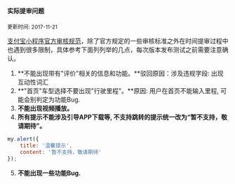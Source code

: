 #### 实际提审问题

<span style="font-size: 12px;">更新时间: 2017-11-21</span>

[支付宝小程序官方审核规范](https://docs.alipay.com/mini/operation/check)，除了官方规定的一些审核标准之外在时间提审过程中也遇到很多限制，具体参考下面列列举的几点，每次版本发布测试之前需要注意确认。


1. **不能出现带有"评价"相关的信息和功能。**驳回原因：涉及违规字段: 出现互动性词汇
2. **"首页"车型选择不要出现"行驶里程"。**原因: 用户在首页不能输入里程, 可能会别判定为功能Bug.
3. **不能出现视频播放。**
4. **所有提示不能涉及引导APP下载等, 不支持跳转的提示统一改为“暂不支持，敬请期待”。**
```javascript
my.alert({ 
	title: '温馨提示',
	content: '暂不支持，敬请期待'
});
```
5. **不能出现一些功能Bug.**

